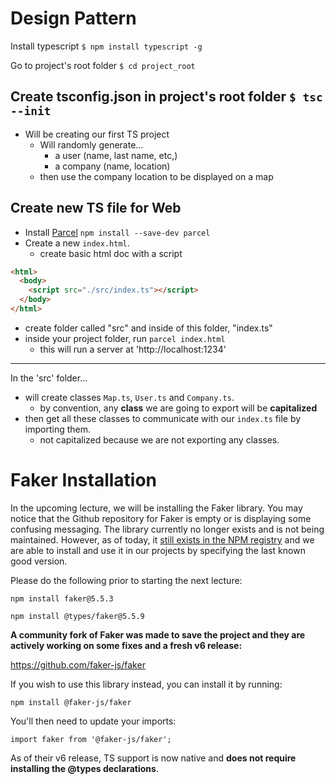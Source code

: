 # Design Pattern

Install typescript
`$ npm install typescript -g `  
 
Go to project's root folder
`$ cd project_root` 

Create tsconfig.json in project's root folder
`$ tsc --init`
---
- Will be creating our first TS project
  - Will randomly generate...
    - a user (name, last name, etc,)
    - a company (name, location)
  - then use the company location to be displayed on a map

## Create new TS file for Web

- Install [Parcel](https://www.npmjs.com/package/parcel) 
  `npm install --save-dev parcel`
- Create a new `index.html`.
  - create basic html doc with a script
```html
<html>
  <body>
    <script src="./src/index.ts"></script>
  </body>
</html>
```

- create folder called "src" and inside of this folder, "index.ts"
- inside your project folder, run `parcel index.html`
  - this will run a server at 'http://localhost:1234'

---

In the 'src' folder...
- will create classes `Map.ts`, `User.ts` and `Company.ts`.
  - by convention, any **class** we are going to export will be **capitalized**
- then get all these classes to communicate with our `index.ts` file by importing them.
  - not capitalized because we are not exporting any classes. 

# Faker Installation

In the upcoming lecture, we will be installing the Faker library. You may notice that the Github repository for Faker is empty or is displaying some confusing messaging. The library currently no longer exists and is not being maintained. However, as of today, it [still exists in the NPM registry](https://www.npmjs.com/package/faker/v/5.5.3) and we are able to install and use it in our projects by specifying the last known good version.

Please do the following prior to starting the next lecture:

`npm install faker@5.5.3`

`npm install @types/faker@5.5.9`

**A community fork of Faker was made to save the project and they are actively working on some fixes and a fresh v6 release:**

https://github.com/faker-js/faker

If you wish to use this library instead, you can install it by running:

`npm install @faker-js/faker`

You'll then need to update your imports:

`import faker from '@faker-js/faker';`

As of their v6 release, TS support is now native and **does not require installing the @types declarations**.